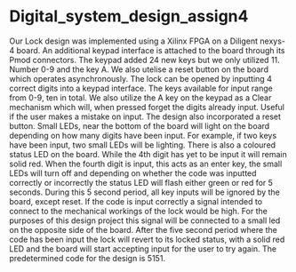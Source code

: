 # Digital_system_design_assign4
Our Lock design was implemented using a Xilinx FPGA on a Diligent nexys-4 board. An additional keypad interface is attached to the board through its Pmod connectors. The keypad added 24 new keys but we only utilized 11. Number 0-9 and the key A. We also utelise a reset button on the board which operates asynchronously.
The lock can be opened by inputting 4 correct digits into a keypad interface. The keys available for input range from 0-9, ten in total. We also utilize the A key on the keypad as a Clear mechanism which will, when pressed forget the digits already input. Useful if the user makes a mistake on input. The design also incorporated a reset button. Small LEDs, near the bottom of the board will light on the board depending on how many digits have been input. For example, if two keys have been input, two small LEDs will be lighting. There is also a coloured status LED on the board. While the 4th digit has yet to be input it will remain solid red. When the fourth digit is input, this acts as an enter key, the small LEDs will turn off and depending on whether the code was inputted correctly or incorrectly the status LED will flash either green or red for 5 seconds. During this 5 second period, all key inputs will be ignored by the board, except reset. If the code is input correctly a signal intended to connect to the mechanical workings of the lock would be high. For the purposes of this design project this signal will be connected to a small led on the opposite side of the board.
After the five second period where the code has been input the lock will revert to its locked status, with a solid red LED and the board will start accepting input for the user to try again. The predetermined code for the design is 5151.
